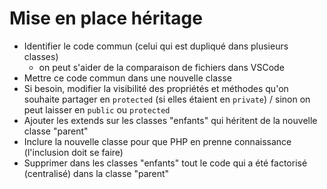 # Mise en place héritage

- Identifier le code commun (celui qui est dupliqué dans plusieurs classes)
  - on peut s'aider de la comparaison de fichiers dans VSCode
- Mettre ce code commun dans une nouvelle classe
- Si besoin, modifier la visibilité des propriétés et méthodes qu'on souhaite partager en `protected` (si elles étaient en `private`) / sinon on peut laisser en `public` ou `protected`
- Ajouter les extends sur les classes "enfants" qui héritent de la nouvelle classe "parent"
- Inclure la nouvelle classe pour que PHP en prenne connaissance (l'inclusion doit se faire)
- Supprimer dans les classes "enfants" tout le code qui a été factorisé (centralisé) dans la classe "parent"